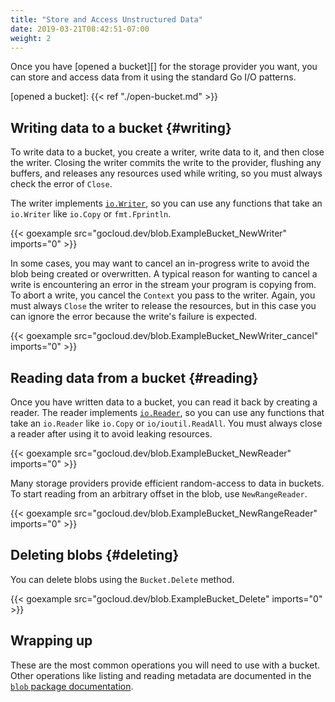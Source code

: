 ```yaml
---
title: "Store and Access Unstructured Data"
date: 2019-03-21T08:42:51-07:00
weight: 2
---
```


Once you have [opened a bucket][] for the storage provider you want, you can
store and access data from it using the standard Go I/O patterns.

[opened a bucket]: {{< ref "./open-bucket.md" >}}

<!--more-->

## Writing data to a bucket {#writing}

To write data to a bucket, you create a writer, write data to it, and then
close the writer. Closing the writer commits the write to the provider,
flushing any buffers, and releases any resources used while writing, so you
must always check the error of `Close`.

The writer implements [`io.Writer`][], so you can use any functions that take
an `io.Writer` like `io.Copy` or `fmt.Fprintln`.

{{< goexample src="gocloud.dev/blob.ExampleBucket_NewWriter" imports="0" >}}

In some cases, you may want to cancel an in-progress write to avoid the blob
being created or overwritten. A typical reason for wanting to cancel a write
is encountering an error in the stream your program is copying from. To abort
a write, you cancel the `Context` you pass to the writer. Again, you must
always `Close` the writer to release the resources, but in this case you can
ignore the error because the write's failure is expected.

{{< goexample src="gocloud.dev/blob.ExampleBucket_NewWriter_cancel" imports="0" >}}

[`io.Writer`]: https://golang.org/pkg/io/#Writer

## Reading data from a bucket {#reading}

Once you have written data to a bucket, you can read it back by creating a
reader. The reader implements [`io.Reader`][], so you can use any functions
that take an `io.Reader` like `io.Copy` or `io/ioutil.ReadAll`. You must
always close a reader after using it to avoid leaking resources.

{{< goexample src="gocloud.dev/blob.ExampleBucket_NewReader" imports="0" >}}

Many storage providers provide efficient random-access to data in buckets. To
start reading from an arbitrary offset in the blob, use `NewRangeReader`.

{{< goexample src="gocloud.dev/blob.ExampleBucket_NewRangeReader" imports="0" >}}

[`io.Reader`]: https://golang.org/pkg/io/#Reader

## Deleting blobs {#deleting}

You can delete blobs using the `Bucket.Delete` method.

{{< goexample src="gocloud.dev/blob.ExampleBucket_Delete" imports="0" >}}

## Wrapping up

These are the most common operations you will need to use with a bucket.
Other operations like listing and reading metadata are documented in the
[`blob` package documentation][].

[`blob` package documentation]: https://godoc.org/gocloud.dev/blob
